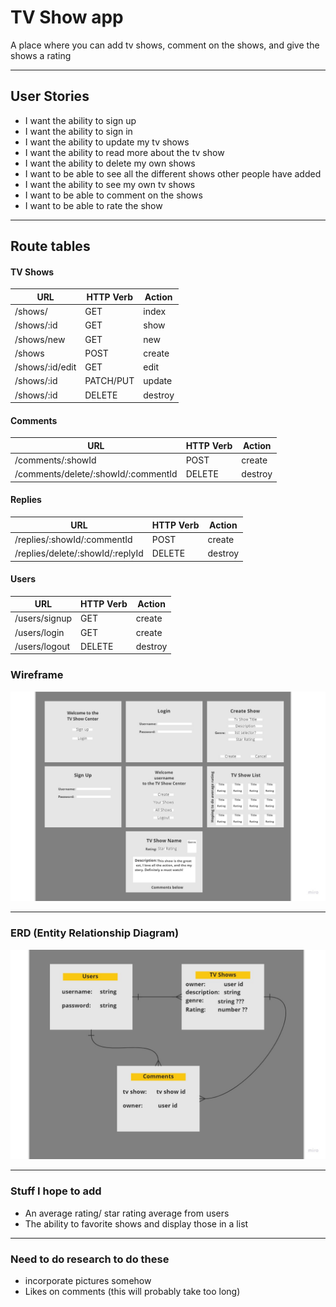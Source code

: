 # TV Show app
A place where you can add tv shows, comment on the shows, and give the shows a rating

---

## User Stories
- I want the ability to sign up
- I want the ability to sign in
- I want the ability to update my tv shows
- I want the ability to read more about the tv show
- I want the ability to delete my own shows
- I want to be able to see all the different shows other people have added
- I want the ability to see my own tv shows
- I want to be able to comment on the shows
- I want to be able to rate the show

---

## Route tables

#### TV Shows

| **URL**          | **HTTP Verb**|**Action**|
|------------------|--------------|----------|
| /shows/         | GET          | index  
| /shows/:id      | GET          | show       
| /shows/new      | GET          | new   
| /shows          | POST         | create   
| /shows/:id/edit | GET          | edit       
| /shows/:id      | PATCH/PUT    | update    
| /shows/:id      | DELETE       | destroy  

#### Comments

| **URL**          | **HTTP Verb**|**Action**|
|--------------------|--------------|----------|
| /comments/:showId | POST          | create  
| /comments/delete/:showId/:commentId      | DELETE          | destroy 

#### Replies

| **URL**          | **HTTP Verb**|**Action**|
|--------------------|--------------|----------|
| /replies/:showId/:commentId    | POST          | create  
| /replies/delete/:showId/:replyId     | DELETE          | destroy 


#### Users

| **URL**          | **HTTP Verb**|**Action**|
|------------------|--------------|----------|
| /users/signup    | GET          | create  
| /users/login     | GET          | create             
| /users/logout    | DELETE       | destroy 


### Wireframe
![Alt text](project-planning/TV%20Show%20Center.jpg)

---

### ERD (Entity Relationship Diagram)
![Alt text](project-planning/ERD.jpg)

---

### Stuff I hope to add
- An average rating/ star rating average from users
- The ability to favorite shows and display those in a list
---
### Need to do research to do these
- incorporate pictures somehow
- Likes on comments (this will probably take too long)